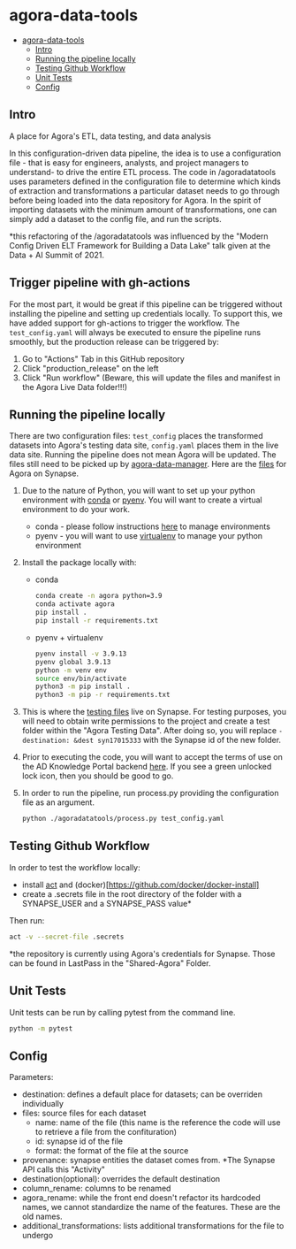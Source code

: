 # agora-data-tools

- [agora-data-tools](#agora-data-tools)
  - [Intro](#intro)
  - [Running the pipeline locally](#running-the-pipeline-locally)
  - [Testing Github Workflow](#testing-github-workflow)
  - [Unit Tests](#unit-tests)
  - [Config](#config)

## Intro
A place for Agora's ETL, data testing, and data analysis

In this configuration-driven data pipeline, the idea is to use a configuration file - that is easy for 
engineers, analysts, and project managers to understand- to drive the entire ETL process.  The code in /agoradatatools uses 
parameters defined in the configuration file to determine which kinds of extraction and transformations a particular 
dataset needs to go through before being loaded into the data repository for Agora.  In the spirit of importing datasets
with the minimum amount of transformations, one can simply add a dataset to the config file, and run the scripts. 

*this refactoring of the /agoradatatools was influenced by the "Modern Config Driven ELT Framework for Building a 
Data Lake" talk given at the Data + AI Summit of 2021.

## Trigger pipeline with gh-actions

For the most part, it would be great if this pipeline can be triggered without installing the pipeline and setting up credentials locally.  To support this, we have added support for gh-actions to trigger the workflow.  The `test_config.yaml` will always be executed to ensure the pipeline runs smoothly, but the production release can be triggered by:

1. Go to "Actions" Tab in this GitHub repository
1. Click "production_release" on the left
1. Click "Run workflow" (Beware, this will update the files and manifest in the Agora Live Data folder!!!)

## Running the pipeline locally

There are two configuration files:  ```test_config``` places the transformed datasets into Agora's testing data site, 
```config.yaml``` places them in the live data site.  Running the pipeline does not mean Agora will be updated.  The files 
still need to be picked up by [agora-data-manager](https://github.com/Sage-Bionetworks/agora-data-manager/). Here are the [files](https://www.synapse.org/#!Synapse:syn11850457/files/) for Agora on Synapse.

1. Due to the nature of Python, you will want to set up your python environment with [conda](https://www.anaconda.com/products/distribution) or [pyenv](https://github.com/pyenv/pyenv).  You will want to create a virtual environment to do your work.
    * conda - please follow instructions [here](https://docs.conda.io/projects/conda/en/latest/user-guide/tasks/manage-environments.html) to manage environments
    * pyenv - you will want to use [virtualenv](https://virtualenv.pypa.io/en/latest/) to manage your python environment

1. Install the package locally with:

    * conda
      ```bash
      conda create -n agora python=3.9
      conda activate agora
      pip install .
      pip install -r requirements.txt
      ```
    * pyenv + virtualenv
      ```bash
      pyenv install -v 3.9.13
      pyenv global 3.9.13
      python -m venv env
      source env/bin/activate
      python3 -m pip install .
      python3 -m pip -r requirements.txt
      ```

1. This is where the [testing files](https://www.synapse.org/#!Synapse:syn17015333) live on Synapse.  For testing purposes, you will need to obtain write permissions to the project and create a test folder within the "Agora Testing Data".  After doing so, you will replace `- destination: &dest syn17015333` with the Synapse id of the new folder.

1. Prior to executing the code, you will want to accept the terms of use on the AD Knowledge Portal backend [here](https://www.synapse.org/#!Synapse:syn5550378).  If you see a green unlocked lock icon, then you should be good to go.

1. In order to run the pipeline, run process.py providing the configuration file as an argument.

    ```bash
    python ./agoradatatools/process.py test_config.yaml
    ```

## Testing Github Workflow
In order to test the workflow locally:
- install [act](https://github.com/nektos/act) and (docker)[https://github.com/docker/docker-install]
- create a .secrets file in the root directory of the folder with a SYNAPSE_USER and a SYNAPSE_PASS value*

Then run:
```bash
act -v --secret-file .secrets
```

*the repository is currently using Agora's credentials for Synapse.  Those can be found in LastPass in the "Shared-Agora" Folder.

## Unit Tests
Unit tests can be run by calling pytest from the command line.
```bash
python -m pytest
```

## Config
Parameters:
- destination: defines a default place for datasets; can be overriden individually
- files: source files for each dataset
    - name: name of the file (this name is the reference the code will use to retrieve a file from the confituration)
    - id: synapse id of the file
    - format: the format of the file at the source
- provenance: synapse entities the dataset comes from. *The Synapse API calls this "Activity"
- destination(optional): overrides the default destination
- column_rename: columns to be renamed
- agora_rename: while the front end doesn't refactor its hardcoded names, we cannot standardize the name of the features.
  These are the old names.
- additional_transformations: lists additional transformations for the file to undergo 
